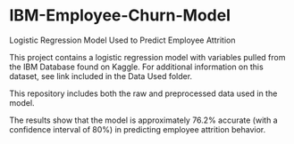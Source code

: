 # IBM-Employee-Churn-Model
Logistic Regression Model Used to Predict Employee Attrition

This project contains a logistic regression model with variables pulled from the IBM Database found on Kaggle. For additional information on this dataset, see link included in the Data Used folder.

This repository includes both the raw and preprocessed data used in the model. 

The results show that the model is approximately 76.2% accurate (with a confidence interval of 80%) in predicting employee attrition behavior. 

